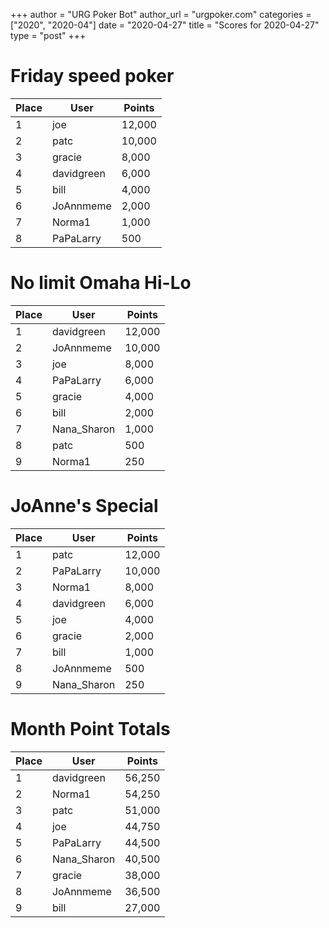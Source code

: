 +++
author = "URG Poker Bot"
author_url = "urgpoker.com"
categories = ["2020", "2020-04"]
date = "2020-04-27"
title = "Scores for 2020-04-27"
type = "post"
+++
# Friday speed poker

| Place | User | Points |
|-------|------|--------|
| 1 | joe | 12,000 |
| 2 | patc | 10,000 |
| 3 | gracie | 8,000 |
| 4 | davidgreen | 6,000 |
| 5 | bill | 4,000 |
| 6 | JoAnnmeme | 2,000 |
| 7 | Norma1 | 1,000 |
| 8 | PaPaLarry | 500 |

# No limit Omaha Hi-Lo

| Place | User | Points |
|-------|------|--------|
| 1 | davidgreen | 12,000 |
| 2 | JoAnnmeme | 10,000 |
| 3 | joe | 8,000 |
| 4 | PaPaLarry | 6,000 |
| 5 | gracie | 4,000 |
| 6 | bill | 2,000 |
| 7 | Nana_Sharon | 1,000 |
| 8 | patc | 500 |
| 9 | Norma1 | 250 |

# JoAnne's Special

| Place | User | Points |
|-------|------|--------|
| 1 | patc | 12,000 |
| 2 | PaPaLarry | 10,000 |
| 3 | Norma1 | 8,000 |
| 4 | davidgreen | 6,000 |
| 5 | joe | 4,000 |
| 6 | gracie | 2,000 |
| 7 | bill | 1,000 |
| 8 | JoAnnmeme | 500 |
| 9 | Nana_Sharon | 250 |

# Month Point Totals

| Place | User | Points |
|-------|------|--------|
| 1 | davidgreen | 56,250 |
| 2 | Norma1 | 54,250 |
| 3 | patc | 51,000 |
| 4 | joe | 44,750 |
| 5 | PaPaLarry | 44,500 |
| 6 | Nana_Sharon | 40,500 |
| 7 | gracie | 38,000 |
| 8 | JoAnnmeme | 36,500 |
| 9 | bill | 27,000 |
